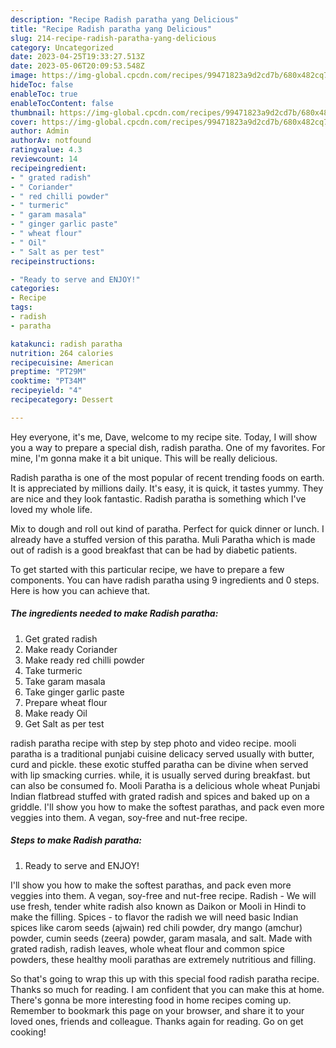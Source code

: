 ```yaml
---
description: "Recipe Radish paratha yang Delicious"
title: "Recipe Radish paratha yang Delicious"
slug: 214-recipe-radish-paratha-yang-delicious
category: Uncategorized
date: 2023-04-25T19:33:27.513Z
date: 2023-05-06T20:09:53.548Z
image: https://img-global.cpcdn.com/recipes/99471823a9d2cd7b/680x482cq70/radish-paratha-recipe-main-photo.jpg
hideToc: false
enableToc: true
enableTocContent: false
thumbnail: https://img-global.cpcdn.com/recipes/99471823a9d2cd7b/680x482cq70/radish-paratha-recipe-main-photo.jpg
cover: https://img-global.cpcdn.com/recipes/99471823a9d2cd7b/680x482cq70/radish-paratha-recipe-main-photo.jpg
author: Admin
authorAv: notfound
ratingvalue: 4.3
reviewcount: 14
recipeingredient:
- " grated radish"
- " Coriander"
- " red chilli powder"
- " turmeric"
- " garam masala"
- " ginger garlic paste"
- " wheat flour"
- " Oil"
- " Salt as per test"
recipeinstructions:

- "Ready to serve and ENJOY!"
categories:
- Recipe
tags:
- radish
- paratha

katakunci: radish paratha 
nutrition: 264 calories
recipecuisine: American
preptime: "PT29M"
cooktime: "PT34M"
recipeyield: "4"
recipecategory: Dessert

---
```



Hey everyone, it's me, Dave, welcome to my recipe site. Today, I will show you a way to prepare a special dish, radish paratha. One of my favorites. For mine, I'm gonna make it a bit unique. This will be really delicious.

Radish paratha is one of the most popular of recent trending foods on earth. It is appreciated by millions daily. It's easy, it is quick, it tastes yummy. They are nice and they look fantastic. Radish paratha is something which I've loved my whole life.

Mix to dough and roll out kind of paratha. Perfect for quick dinner or lunch. I already have a stuffed version of this paratha. Muli Paratha which is made out of radish is a good breakfast that can be had by diabetic patients.


To get started with this particular recipe, we have to prepare a few components. You can have radish paratha using 9 ingredients and 0 steps. Here is how you can achieve that.

<!--inarticleads1-->

##### The ingredients needed to make Radish paratha:

1. Get  grated radish
1. Make ready  Coriander
1. Make ready  red chilli powder
1. Take  turmeric
1. Take  garam masala
1. Take  ginger garlic paste
1. Prepare  wheat flour
1. Make ready  Oil
1. Get  Salt as per test


radish paratha recipe with step by step photo and video recipe. mooli paratha is a traditional punjabi cuisine delicacy served usually with butter, curd and pickle. these exotic stuffed paratha can be divine when served with lip smacking curries. while, it is usually served during breakfast. but can also be consumed fo. Mooli Paratha is a delicious whole wheat Punjabi Indian flatbread stuffed with grated radish and spices and baked up on a griddle. I&#39;ll show you how to make the softest parathas, and pack even more veggies into them. A vegan, soy-free and nut-free recipe. 

<!--inarticleads2-->

##### Steps to make Radish paratha:


1. Ready to serve and ENJOY!

I&#39;ll show you how to make the softest parathas, and pack even more veggies into them. A vegan, soy-free and nut-free recipe. Radish - We will use fresh, tender white radish also known as Daikon or Mooli in Hindi to make the filling. Spices - to flavor the radish we will need basic Indian spices like carom seeds (ajwain) red chili powder, dry mango (amchur) powder, cumin seeds (zeera) powder, garam masala, and salt. Made with grated radish, radish leaves, whole wheat flour and common spice powders, these healthy mooli parathas are extremely nutritious and filling. 

So that's going to wrap this up with this special food radish paratha recipe. Thanks so much for reading. I am confident that you can make this at home. There's gonna be more interesting food in home recipes coming up. Remember to bookmark this page on your browser, and share it to your loved ones, friends and colleague. Thanks again for reading. Go on get cooking!
